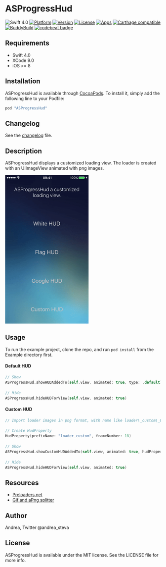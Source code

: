 # ASProgressHud
![Swift 4.0](https://img.shields.io/badge/Swift-4.0-orange.svg?maxAge=3600)
[![Platform](https://img.shields.io/cocoapods/p/ASProgressHud.svg?style=flat)](http://cocoapods.org/pods/ASProgressHud)
[![Version](https://img.shields.io/cocoapods/v/ASProgressHud.svg?style=flat)](http://cocoapods.org/pods/ASProgressHud)
[![License](https://img.shields.io/cocoapods/l/ASProgressHud.svg?style=flat)](http://cocoapods.org/pods/ASProgressHud)
[![Apps](https://img.shields.io/cocoapods/at/ASProgressHud.svg?style=flat)](http://cocoapods.org/pods/ASProgressHud)
[![Carthage compatible](https://img.shields.io/badge/Carthage-compatible-4BC51D.svg?style=flat)](https://github.com/Carthage/Carthage)
[![BuddyBuild](https://dashboard.buddybuild.com/api/statusImage?appID=58c125ce8fe03c010009b1a5&branch=master&build=latest)](https://dashboard.buddybuild.com/apps/56f4f461ae27cb01000b366d/build/latest?branch=master)
[![codebeat badge](https://codebeat.co/badges/ac582740-1971-481c-a11d-3c62f6f8e618)](https://codebeat.co/projects/github-com-andr3a88-asprogresshud-master)

## Requirements

* Swift 4.0
* XCode 9.0
* iOS >= 8

## Installation

ASProgressHud is available through [CocoaPods](http://cocoapods.org). To install
it, simply add the following line to your Podfile:

```ruby
pod "ASProgressHud"
```

## Changelog
See the [changelog](CHANGELOG.md) file. 


## Description
ASProgressHud displays a customized loading view. The loader is created with an UIImageView animated with png images.

![Screenshot](preview.gif)

## Usage

To run the example project, clone the repo, and run `pod install` from the Example directory first.

#### Default HUD

```swift
// Show
ASProgressHud.showHUDAddedTo(self.view, animated: true, type: .default)

// Hide
ASProgressHud.hideHUDForView(self.view, animated: true)
```

#### Custom HUD

```swift
// Import loader images in png format, with name like loader\_custom\_00.png, loader\_custom\_01.png, etc...

// Create HudProperty
HudProperty(prefixName: "loader_custom", frameNumber: 18)

// Show
ASProgressHud.showCustomHUDAddedTo(self.view, animated: true, hudProperty: hudProperty)

// Hide
ASProgressHud.hideHUDForView(self.view, animated: true)
```

## Resources

* [Preloaders.net](http://preloaders.net/)
* [Gif and aPng splitter](http://animizer.net/en/gif-apng-splitter)

## Author

Andrea, Twitter @andrea_steva

## License

ASProgressHud is available under the MIT license. See the LICENSE file for more info.

